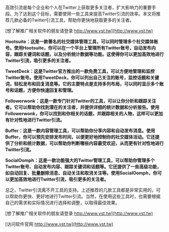 高效引流是每个企业和个人在Twitter上获取更多关注者，扩大影响力的重要手段。为了达到这个目标，需要使用一些工具来提高Twitter引流的效率。本文将推荐几款必备的Twitter引流工具，帮助你更快地获取更多的关注者。

[想了解推广相关软件的朋友请登录 http://www.vst.tw](http://www.vst.tw)

**Hootsuite：这是一款著名的社交媒体管理工具，可以同时管理多个社交媒体账号。使用Hootsuite，你可以在一个平台上管理所有Twitter账号，自动发布内容，跟踪关键词和话题，以及分析统计数据等功能。这使得你可以更加高效地进行Twitter引流，吸引更多的关注者。**

**TweetDeck：这是Twitter官方推出的一款免费工具，可以方便地管理和监控Twitter账号。使用TweetDeck，你可以列出自己关注的账号，监控话题和关键词，轻松发布和回复消息等。它的主要特点是支持多列布局，可以同时显示多个账号和话题，方便你快速回复和管理。**

**Followerwonk：这是一款专门针对Twitter的工具，可以让你分析和跟踪关注者。它可以帮助你找到潜在的关注者，并提供详细的统计数据和分析报告。使用Followerwonk，你可以找到和你相关的话题，并跟踪相关的人物，这样可以更加有针对性地进行Twitter引流。**

**Buffer：这是一款内容管理工具，可以帮助你分享内容和自动发布消息。使用Buffer，你可以预先安排发布时间，以便更好地控制你的社交媒体活动。它还提供了分析和统计数据，可以帮助你判断哪些内容最受欢迎，从而更有针对性地进行Twitter引流。**

**SocialOomph：这是一款功能强大的Twitter管理工具，可以帮助你管理多个Twitter账号、自动发布内容、跟踪关键词和话题等。它还提供了一些高级功能，如自动回复、批量删除消息、自动关注和取消关注等。使用SocialOomph，你可以更加高效地进行Twitter引流，吸引更多的关注者。**

总之，Twitter引流离不开工具的支持。上述推荐的几款工具都是非常实用的，可以帮助你更快、更好地进行Twitter引流。当然，在使用这些工具时，也需要根据自己的需求和实际情况进行选择和调整，以取得最佳效果。

[想了解推广相关软件的朋友请登录 http://www.vst.tw](http://www.vst.tw)


[访问软件官网 http://www.vst.tw](http://www.vst.tw)
